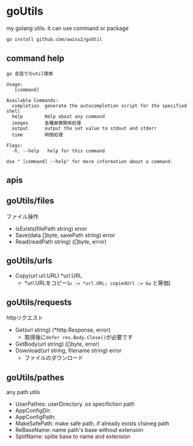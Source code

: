 # goUtils

my golang utils. it can use command or package

```bash
go install github.com/awisu2/goUtil
```

## command help

```text
go 言語でのutil環境

Usage:
   [command]

Available Commands:
  completion  generate the autocompletion script for the specified shell
  help        Help about any command
  images      各種画像関係処理
  output      output the set value to stdout and stderr
  time        時間処理

Flags:
  -h, --help   help for this command

Use " [command] --help" for more information about a command.
```

## apis

## goUtils/files

ファイル操作

- IsExists(filePath string) error
- Save(data []byte, savePath string) error
- Read(readPath string) ([]byte, error)

## goUtils/urls

- Copy(url url.URL) *url.URL
  - *url.URLをコピー(`u := *url.URL; copiedUrl := &u` と等価)

## goUtils/requests

httpリクエスト

- Get(url string) (*http.Response, error)
  - 取得後に`defer res.Body.Close()`が必要です
- GetBody(url string) ([]byte, error)
- Download(url string, filename string) error
  - ファイルのダウンロード

## goUtils/pathes

any path utils

- UserPathes: userDirectory. os specifiction path
- AppConfigDir:
- AppConfigPath:
- MakeSafePath: make safe path. if already exists chaneg path
- ReBaseName: name path's base without extension
- SplitName: splite base to name and extension
